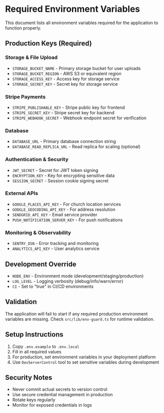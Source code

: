 # Required Environment Variables

This document lists all environment variables required for the application to function properly.

## Production Keys (Required)

### Storage & File Upload
- `STORAGE_BUCKET_NAME` - Primary storage bucket for user uploads
- `STORAGE_BUCKET_REGION` - AWS S3 or equivalent region
- `STORAGE_ACCESS_KEY` - Access key for storage service
- `STORAGE_SECRET_KEY` - Secret key for storage service

### Stripe Payments
- `STRIPE_PUBLISHABLE_KEY` - Stripe public key for frontend
- `STRIPE_SECRET_KEY` - Stripe secret key for backend
- `STRIPE_WEBHOOK_SECRET` - Webhook endpoint secret for verification

### Database
- `DATABASE_URL` - Primary database connection string
- `DATABASE_READ_REPLICA_URL` - Read replica for scaling (optional)

### Authentication & Security
- `JWT_SECRET` - Secret for JWT token signing
- `ENCRYPTION_KEY` - Key for encrypting sensitive data
- `SESSION_SECRET` - Session cookie signing secret

### External APIs
- `GOOGLE_PLACES_API_KEY` - For church location services
- `GOOGLE_GEOCODING_API_KEY` - For address resolution
- `SENDGRID_API_KEY` - Email service provider
- `PUSH_NOTIFICATION_SERVER_KEY` - For push notifications

### Monitoring & Observability
- `SENTRY_DSN` - Error tracking and monitoring
- `ANALYTICS_API_KEY` - User analytics service

## Development Override
- `NODE_ENV` - Environment mode (development/staging/production)
- `LOG_LEVEL` - Logging verbosity (debug/info/warn/error)
- `CI` - Set to "true" in CI/CD environments

## Validation

The application will fail to start if any required production environment variables are missing. Check `src/lib/env-guard.ts` for runtime validation.

## Setup Instructions

1. Copy `.env.example` to `.env.local`
2. Fill in all required values
3. For production, set environment variables in your deployment platform
4. Use `DevServerControl` tool to set sensitive variables during development

## Security Notes

- Never commit actual secrets to version control
- Use secure credential management in production
- Rotate keys regularly
- Monitor for exposed credentials in logs
